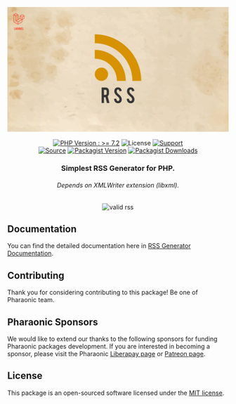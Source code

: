 <p align="center"><a href="https://pharaonic.io" target="_blank"><img src="https://raw.githubusercontent.com/Pharaonic/logos/main/php/rss.jpg"></a></p>

<p align="center">
  <a href="https://php.net" target="_blank"><img src="https://img.shields.io/static/v1?label=PHP&message=%3E=7.2&color=blue&style=flat-square" alt="PHP Version : >= 7.2"></a>
  <img src="https://img.shields.io/static/v1?label=License&message=MIT&color=brightgreen&style=flat-square" alt="License">
  <a href="https://liberapay.com/Pharaonic" target="_blank"><img src="https://img.shields.io/liberapay/receives/Pharaonic?color=gold&label=Support&style=flat-square" alt="Support"></a>
  <br>
  <a href="https://packagist.org/packages/Pharaonic/php-rss" target="_blank"><img src="https://img.shields.io/static/v1?label=Packagist&message=pharaonic/php-rss&color=blue&logo=packagist&logoColor=white" alt="Source"></a>
  <a href="https://packagist.org/packages/pharaonic/php-rss" target="_blank"><img src="https://poser.pugx.org/pharaonic/php-rss/v" alt="Packagist Version"></a>
  <a href="https://packagist.org/packages/pharaonic/php-rss" target="_blank"><img src="https://poser.pugx.org/pharaonic/php-rss/downloads" alt="Packagist Downloads"></a>
</p>

<h3 align="center">Simplest RSS Generator for PHP.</h3>
<h6 align="center">Depends on XMLWriter extension (libxml).</h6>
<p align="center"><img src="https://validator.w3.org/feed/images/valid-rss-rogers.png" alt="valid rss"></p>

## Documentation

You can find the detailed documentation here in [RSS Generator Documentation](https://pharaonic.io/package/1-general-php/20-rss).

## Contributing

Thank you for considering contributing to this package! Be one of Pharaonic team.

## Pharaonic Sponsors

We would like to extend our thanks to the following sponsors for funding Pharaonic packages development. If you are interested in becoming a sponsor, please visit the Pharaonic [Liberapay page](https://en.liberapay.com/Pharaonic) or [Patreon page](https://patreon.com/Pharaonic).

## License

This package is an open-sourced software licensed under the [MIT license](https://opensource.org/licenses/MIT).
